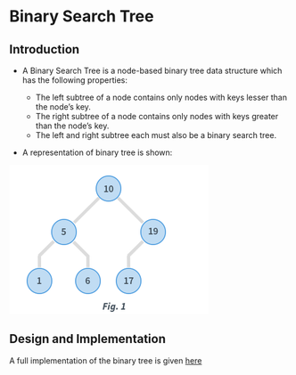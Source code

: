 # Binary Search Tree

## Introduction

- A Binary Search Tree is a node-based binary tree data structure which has the following properties:

    - The left subtree of a node contains only nodes with keys lesser than the node’s key.
    - The right subtree of a node contains only nodes with keys greater than the node’s key.
    - The left and right subtree each must also be a binary search tree.

- A representation of binary tree is shown:

![Binary Tree Image](/assets/binary_search_tree.png)


## Design and Implementation

A full implementation of the binary tree is given [here](https://github.com/tabassum-khan/Data-Structures-and-Algorithms/blob/master/trees/BST.java)
